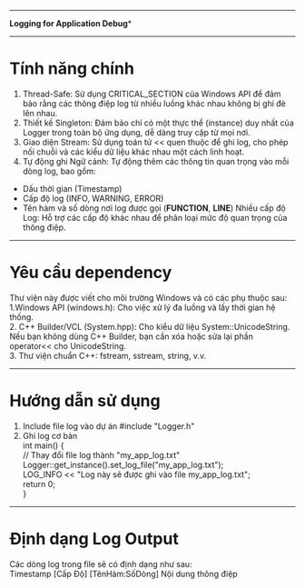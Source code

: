 ******************************************************************************************************
************************************Logging for Application Debug*************************************
******************************************************************************************************
# Tính năng chính
1. Thread-Safe: Sử dụng CRITICAL_SECTION của Windows API để đảm bảo rằng các thông điệp log từ nhiều luồng khác nhau không bị ghi đè lên nhau.
2. Thiết kế Singleton: Đảm bảo chỉ có một thực thể (instance) duy nhất của Logger trong toàn bộ ứng dụng, dễ dàng truy cập từ mọi nơi.
3. Giao diện Stream: Sử dụng toán tử << quen thuộc để ghi log, cho phép nối chuỗi và các kiểu dữ liệu khác nhau một cách linh hoạt.
4. Tự động ghi Ngữ cảnh: Tự động thêm các thông tin quan trọng vào mỗi dòng log, bao gồm:
  - Dấu thời gian (Timestamp)
  - Cấp độ log (INFO, WARNING, ERROR)
  - Tên hàm và số dòng nơi log được gọi (__FUNCTION__, __LINE__)
Nhiều cấp độ Log: Hỗ trợ các cấp độ khác nhau để phân loại mức độ quan trọng của thông điệp.
******************************************************************************************************
# Yêu cầu dependency
Thư viện này được viết cho môi trường Windows và có các phụ thuộc sau:  
1.Windows API (windows.h): Cho việc xử lý đa luồng và lấy thời gian hệ thống.  
2. C++ Builder/VCL (System.hpp): Cho kiểu dữ liệu System::UnicodeString. Nếu bạn không dùng C++ Builder, bạn cần xóa hoặc sửa lại phần operator<< cho UnicodeString.  
3. Thư viện chuẩn C++: fstream, sstream, string, v.v.  
******************************************************************************************************
# Hướng dẫn sử dụng
1. Include file log vào dự án
  #include "Logger.h"  
2. Ghi log cơ bản  
  int main() {  
      // Thay đổi file log thành "my_app_log.txt"  
      Logger::get_instance().set_log_file("my_app_log.txt");  
      LOG_INFO << "Log này sẽ được ghi vào file my_app_log.txt";  
      return 0;  
  }
******************************************************************************************************
# Định dạng Log Output
Các dòng log trong file sẽ có định dạng như sau:  
Timestamp [Cấp Độ] [TênHàm:SốDòng] Nội dung thông điệp

  
